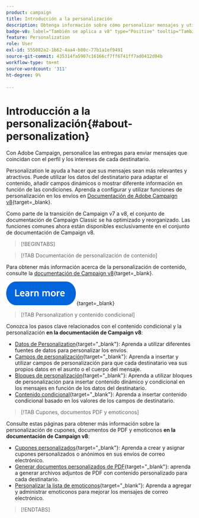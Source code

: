 ```yaml
---
product: campaign
title: Introducción a la personalización
description: Obtenga información sobre cómo personalizar mensajes y utilizar contenido condicional en Campaign
badge-v8: label="También se aplica a v8" type="Positive" tooltip="También se aplica a Campaign v8"
feature: Personalization
role: User
exl-id: 555082a2-1b62-4aa4-b80c-77b1a1ef9491
source-git-commit: 435314fa5907c16166cf7ff6741ff7ad0412d04b
workflow-type: tm+mt
source-wordcount: '311'
ht-degree: 9%

---
```


# Introducción a la personalización{#about-personalization}

Con Adobe Campaign, personalice las entregas para enviar mensajes que coincidan con el perfil y los intereses de cada destinatario.

Personalization le ayuda a hacer que sus mensajes sean más relevantes y atractivos. Puede utilizar los datos del destinatario para adaptar el contenido, añadir campos dinámicos o mostrar diferente información en función de las condiciones. Aprenda a configurar y utilizar funciones de personalización en los envíos en [Documentación de Adobe Campaign v8](https://experienceleague.adobe.com/docs/campaign/campaign-v8/send/personalize/personalize.html?lang=es){target=_blank}.

Como parte de la transición de Campaign v7 a v8, el conjunto de documentación de Campaign Classic se ha optimizado y reorganizado. Las funciones comunes ahora están disponibles exclusivamente en el conjunto de documentación de Campaign v8.

>[!BEGINTABS]

>[!TAB Documentación de personalización de contenido]

Para obtener más información acerca de la personalización de contenido, consulte la [documentación de Campaign v8](https://experienceleague.adobe.com/docs/campaign/campaign-v8/send/personalize/personalize.html?lang=es){target=_blank}.


[![imagen](../../assets/do-not-localize/learn-more-button.svg)](https://experienceleague.adobe.com/docs/campaign/campaign-v8/send/personalize/personalize.html?lang=es){target=_blank}


>[!TAB Personalization y contenido condicional]

Conozca los pasos clave relacionados con el contenido condicional y la personalización **en la documentación de Campaign v8**:

* [Datos de Personalization](https://experienceleague.adobe.com/docs/campaign/campaign-v8/send/personalize/personalization-data.html?lang=es){target="_blank"}: Aprenda a utilizar diferentes fuentes de datos para personalizar los envíos.
* [Campos de personalización](https://experienceleague.adobe.com/docs/campaign/campaign-v8/send/personalize/personalization-fields.html?lang=es){target="_blank"}: Aprenda a insertar y utilizar campos de personalización para que cada destinatario vea sus propios datos en el asunto o el cuerpo del mensaje.
* [Bloques de personalización](https://experienceleague.adobe.com/docs/campaign/campaign-v8/send/personalize/personalization-blocks.html?lang=es){target="_blank"}: Aprenda a utilizar bloques de personalización para insertar contenido dinámico y condicional en los mensajes en función de los datos del destinatario.
* [Contenido condicional](https://experienceleague.adobe.com/docs/campaign/campaign-v8/send/personalize/conditions.html?lang=es){target="_blank"}: Aprenda a insertar contenido condicional basado en los valores de los campos de destinatario.

>[!TAB Cupones, documentos PDF y emoticonos]

Consulte estas páginas para obtener más información sobre la personalización de cupones, documentos de PDF y emoticonos **en la documentación de Campaign v8**:

* [Cupones personalizados](https://experienceleague.adobe.com/docs/campaign/campaign-v8/send/personalize/ppersonalized-coupons.html){target="_blank"}: Aprenda a crear y asignar cupones personalizados o anónimos en sus envíos de correo electrónico.
* [Generar documentos personalizados de PDF](https://experienceleague.adobe.com/docs/campaign/campaign-v8/send/personalize/generating-personalized-pdf-documents.html){target="_blank"}: aprenda a generar archivos adjuntos de PDF con contenido personalizado para cada destinatario.
* [Personalizar la lista de emoticonos](https://experienceleague.adobe.com/docs/campaign/campaign-v8/send/personalize/customizing-emoticon-list.html){target="_blank"}: Aprenda a agregar y administrar emoticonos para mejorar los mensajes de correo electrónico.

>[!ENDTABS]





<!--
Adobe Campaign lets you mass deliver personalized electronic messages to a target population.

Before starting sending emails:

* Make sure recipient profiles contain at least an email address.
* Learn more about the Adobe Campaign [Delivery best practices](delivery-best-practices.md).
* Read out these sections to learn more about Deliverability: [Deliverability management in Campaign](about-deliverability.md) and [Deliverability best practices guide](https://experienceleague.adobe.com/docs/deliverability-learn/deliverability-best-practice-guide/introduction.html?lang=es).

The key steps to send an email are as follows:

* [Create an email delivery](creating-an-email-delivery.md)
* [Define the target population](steps-defining-the-target-population.md)
* [Define the email content](defining-the-email-content.md)
* [Send the email](sending-messages.md)
* [Monitor the delivery](about-delivery-monitoring.md)

The sections below provide information that is specific to the email channel. For global information on how to create a delivery, refer to [this section](steps-about-delivery-creation-steps.md).
-->